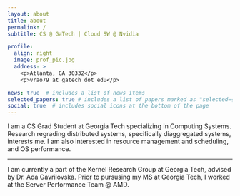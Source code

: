 ```yaml
---
layout: about
title: about
permalink: /
subtitle: CS @ GaTech | Cloud SW @ Nvidia

profile:
  align: right
  image: prof_pic.jpg
  address: >
    <p>Atlanta, GA 30332</p>
    <p>vrao79 at gatech dot edu</p> 

news: true  # includes a list of news items
selected_papers: true # includes a list of papers marked as "selected={true}"
social: true  # includes social icons at the bottom of the page
---
```


 I am a CS Grad Student at Georgia Tech specializing in Computing Systems. 
 Research regrading distributed systems, specifically diaggregated systems, interests me.
 I am also interested in resource management and scheduling, and OS performance. 

---

 I am currently a part of the Kernel Research Group at Georgia Tech, advised by Dr. Ada Gavrilovska.
 Prior to pursusing my MS at Georgia Tech, I worked at the Server Performance Team @ AMD. 
 